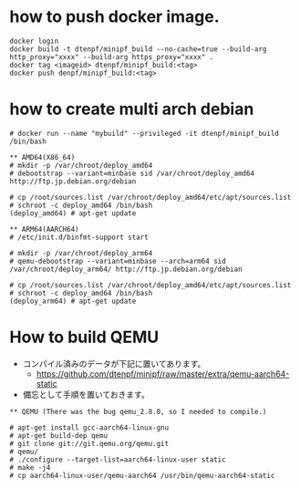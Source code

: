 # how to push docker image.

~~~~
docker login
docker build -t dtenpf/minipf_build --no-cache=true --build-arg http_proxy="xxxx" --build-arg https_proxy="xxxx" . 
docker tag <imageid> dtenpf/minipf_build:<tag>
docker push denpf/minipf_build:<tag>
~~~~

# how to create multi arch debian

~~~~
# docker run --name "mybuild" --privileged -it dtenpf/minipf_build /bin/bash

** AMD64(X86_64)
# mkdir -p /var/chroot/deploy_amd64
# debootstrap --variant=minbase sid /var/chroot/deploy_amd64 http://ftp.jp.debian.org/debian

# cp /root/sources.list /var/chroot/deploy_amd64/etc/apt/sources.list
# schroot -c deploy_amd64 /bin/bash
(deploy_amd64) # apt-get update
 
** ARM64(AARCH64)
# /etc/init.d/binfmt-support start

# mkdir -p /var/chroot/deploy_arm64
# qemu-debootstrap --variant=minbase --arch=arm64 sid /var/chroot/deploy_arm64/ http://ftp.jp.debian.org/debian

# cp /root/sources.list /var/chroot/deploy_amd64/etc/apt/sources.list
# schroot -c deploy_amd64 /bin/bash
(deploy_arm64) # apt-get update
~~~~

# How to build QEMU

- コンパイル済みのデータが下記に置いてあります。
  - https://github.com/dtenpf/minipf/raw/master/extra/qemu-aarch64-static
- 備忘として手順を置いておきます。

~~~~
** QEMU (There was the bug qemu_2.8.0, so I needed to compile.)

# apt-get install gcc-aarch64-linux-gnu
# apt-get build-dep qemu
# git clone git://git.qemu.org/qemu.git
# qemu/
# ./configure --target-list=aarch64-linux-user static
# make -j4
# cp aarch64-linux-user/qemu-aarch64 /usr/bin/qemu-aarch64-static
~~~~
